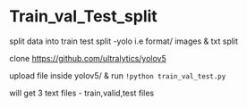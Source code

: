 # Train_val_Test_split
split data into train test split -yolo i.e format/ images &amp; txt split

clone https://github.com/ultralytics/yolov5

upload file inside yolov5/
& run 
```!python train_val_test.py``` 

will get 3 text files - train,valid,test files
